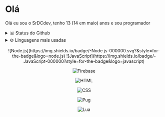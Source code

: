 # Olá 
Olá eu sou o SrDCdev, tenho 13 (14 em maio) anos e sou programador


<details>
  <summary>📊 Status do Github </summary>

  <img align="left" alt="Status do Github" src="https://github-readme-stats.codestackr.vercel.app/api?username=SrDCdev&count_private=true&show_icons=true&theme=compact" />

</details> 

<details>
  <summary>⚙️ Linguagens mais usadas </summary>

  <img src="https://github-readme-stats-lake-nine.vercel.app/api/top-langs/?username=SrDCdev&theme=dracula&layout=compact" />

</details> 
<br>
<div align=center>
![Node.js](https://img.shields.io/badge/-Node.js-000000.svg?&style=for-the-badge&logo=node.js)
![JavaScript](https://img.shields.io/badge/-JavaScript-000000?style=for-the-badge&logo=javascript)

![Firebase](https://img.shields.io/badge/Firebase-000000.svg?&style=for-the-badge&logo=firebase&logoColor=orange)

![HTML](https://img.shields.io/badge/-HTML-000000?style=for-the-badge&logo=HTML5)

![CSS](https://img.shields.io/badge/-CSS-000000?style=for-the-badge&logo=CSS3&logoColor=3799d6)

![Pug](https://img.shields.io/badge/-Pug-000000?style=for-the-badge&logo=pug&logoColor=f74b00)

![Lua](https://img.shields.io/badge/-Lua-000000.svg?&style=for-the-badge&logo=lua&logoColor=blue)

</div>
